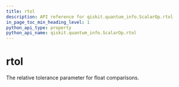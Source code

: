 ```yaml
---
title: rtol
description: API reference for qiskit.quantum_info.ScalarOp.rtol
in_page_toc_min_heading_level: 1
python_api_type: property
python_api_name: qiskit.quantum_info.ScalarOp.rtol
---
```


# rtol

The relative tolerance parameter for float comparisons.

